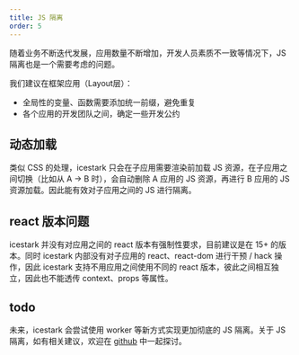 ```yaml
---
title: JS 隔离
order: 5
---
```


随着业务不断迭代发展，应用数量不断增加，开发人员素质不一致等情况下，JS 隔离也是一个需要考虑的问题。

我们建议在框架应用（Layout层）：

- 全局性的变量、函数需要添加统一前缀，避免重复
- 各个应用的开发团队之间，确定一些开发公约

## 动态加载

类似 CSS 的处理，icestark 只会在子应用需要渲染前加载 JS 资源，在子应用之间切换（比如从 A -> B 时），会自动删除 A 应用的 JS 资源，再进行 B 应用的 JS 资源加载。因此能有效对子应用之间的 JS 进行隔离。

## react 版本问题

icestark 并没有对应用之间的 react 版本有强制性要求，目前建议是在 15+ 的版本。同时 icestark 内部没有对子应用的 react、react-dom 进行干预 / hack 操作，因此 icestark 支持不用应用之间使用不同的 react 版本，彼此之间相互独立，因此也不能透传 context、props 等属性。

## todo

未来，icestark 会尝试使用 worker 等新方式实现更加彻底的 JS 隔离。关于 JS 隔离，如有相关建议，欢迎在 [github](https://github.com/ice-lab/icestark) 中一起探讨。
